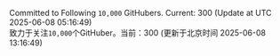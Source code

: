 Committed to Following `10,000` GitHubers. Current: <!-- FOLLOWING_COUNT -->300<!-- FOLLOWING_COUNT --> (Update at UTC <!-- LAST_UPDATED -->2025-06-08 05:16:49<!-- LAST_UPDATED -->)<br>
致力于关注`10,000`个GitHuber。当前：<!-- FOLLOWING_COUNT -->300<!-- FOLLOWING_COUNT --> (更新于北京时间 <!-- LAST_UPDATED_CST -->2025-06-08 13:16:49<!-- LAST_UPDATED_CST -->)
